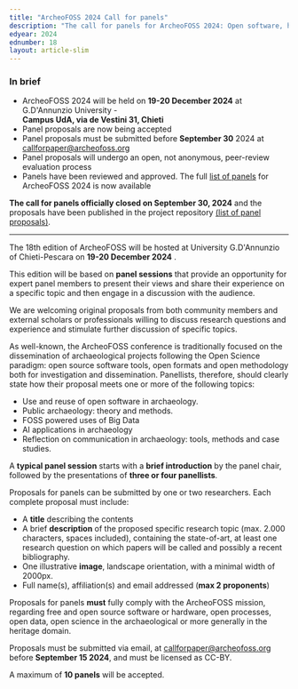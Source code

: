 ```yaml
---
title: "ArcheoFOSS 2024 Call for panels"
description: "The call for panels for ArcheoFOSS 2024: Open software, hardware, processes, data and formats in archaeological research is now available"
edyear: 2024
ednumber: 18
layout: article-slim
---
```


### In brief

- ArcheoFOSS 2024 will be held on **19-20 December 2024** at G.D'Annunzio University -  
**Campus UdA, via de Vestini 31, Chieti** 
- Panel proposals are now being accepted
- Panel proposals must be submitted before **September 30** 2024 at [callforpaper@archeofoss.org](mailto:callforpaper@archeofoss.org)
- Panel proposals will undergo an open, not anonymous, peer-review evaluation process
- Panels have been reviewed and approved. The full [list of panels](/2024/call-for-papers) for ArcheoFOSS 2024 is now available 



 **The call for panels officially closed on September 30, 2024** and the proposals have been published in the project repository [(list of panel proposals)](./panel-proposals.md). 

---

The 18th edition of ArcheoFOSS will be hosted at University G.D'Annunzio of Chieti-Pescara  on **19-20 December 2024** .

This edition will be based on **panel sessions** that provide an opportunity for expert panel members to present their views and share their experience on a specific topic and then engage in a discussion with the audience.

We are welcoming original proposals from both community members and external scholars or professionals willing to discuss research questions and experience and stimulate further discussion of specific topics.

As well-known, the ArcheoFOSS conference is traditionally focused on the dissemination of archaeological projects following the Open Science paradigm:  open source software tools, open formats and open methodology both for investigation and dissemination. Panellists, therefore, should clearly state how their proposal meets one or more of the following topics:

- Use and reuse of open software in archaeology.
- Public archaeology: theory and methods.
- FOSS powered uses of Big Data
- AI applications in archaeology
- Reflection on communication in archaeology: tools, methods and case studies.

A **typical panel session** starts with a **brief introduction** by the panel chair, followed by the presentations of **three or four panellists**.

Proposals for panels can be submitted by one or two researchers. Each complete proposal must include:

- A **title** describing the contents
- A brief **description** of the proposed specific research topic (max. 2.000 characters, spaces included), containing the state-of-art, at least one research question on which papers will be called and possibly a recent bibliography.
- One illustrative **image**, landscape orientation, with a minimal width of 2000px.
- Full name(s), affiliation(s) and email addressed (**max 2 proponents**)

Proposals for panels **must** fully comply with the ArcheoFOSS mission, regarding free and open source software or hardware, open processes, open data, open science in the archaeological or more generally in the heritage domain.

Proposals must be submitted via email, at [callforpaper@archeofoss.org](mailto:callforpaper@archeofoss.org) before **September 15 2024**, and must be licensed as CC-BY.

A maximum of **10 panels** will be accepted.


